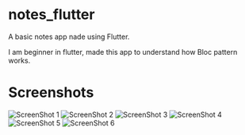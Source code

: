 # notes_flutter

A basic notes app nade using Flutter.

I am beginner in flutter, made this app to understand how Bloc pattern works.

# Screenshots

![ScreenShot 1](/ss1.jpg)
![ScreenShot 2](/ss2.jpg)
![ScreenShot 3](/ss3.jpg)
![ScreenShot 4](/ss4.jpg)
![ScreenShot 5](/ss5.jpg)
![ScreenShot 6](/ss6.jpg)


